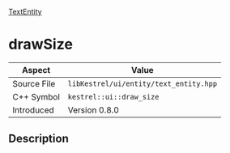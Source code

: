 [TextEntity](index)
# drawSize
| Aspect | Value |
| --- | --- |
| Source File | `libKestrel/ui/entity/text_entity.hpp` |
| C++ Symbol | `kestrel::ui::draw_size` |
| Introduced | Version 0.8.0 |
## Description

